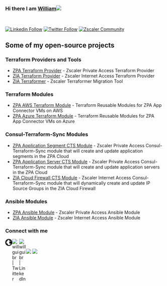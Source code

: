 ### Hi there I am [William](https://github.com/willguibr)<img src="https://raw.githubusercontent.com/MartinHeinz/MartinHeinz/master/wave.gif" width="30px">
<br/>

[![Linkedin Follow](https://img.shields.io/badge/Linkedin-Follow-blue?color=1DA1F2&logo=minutemailer&style=for-the-badge)][linkedin]
[![Twitter Follow](https://img.shields.io/twitter/follow/willguibr?color=1DA1F2&logo=twitter&style=for-the-badge)](https://twitter.com/intent/follow?original_referer=https%3A%2F%2Fgithub.com%2Fwillguibr&screen_name=willguibr)
[![Zscaler Community](https://img.shields.io/badge/Zscaler%20Community-Blog-green?color=1DA1F2&logo=minutemailer&style=for-the-badge)][website]

## Some of my open-source projects

### Terraform Providers and Tools
- [ZPA Terraform Provider](https://github.com/zscaler/terraform-provider-zpa) - Zscaler Private Access Terraform Provider
- [ZIA Terraform Provider](https://github.com/zscaler/terraform-provider-zia) - Zscaler Internet Access Terraform Provider
- [ZIA Terraformer](https://github.com/zscaler/zscaler-terraformer) - Zscaler Terraformer Migration Tool

### Terraform Modules
- [ZPA AWS Terraform Module](https://github.com/zscaler/terraform-aws-zpa-app-connector-modules) - Terraform Reusable Modules for ZPA App Connector VMs on AWS
- [ZPA Azure Terraform Module](https://github.com/zscaler/terraform-azurerm-zpa-app-connector-modules) - Terraform Reusable Modules for ZPA App Connector VMs on Azure

### Consul-Terraform-Sync Modules
- [ZPA Application Segment CTS Module](https://github.com/zscaler/terraform-zpa-application-segment-nia) - Zscaler Private Access Consul-Terraform-Sync module that will create and update application segments in the ZPA Cloud
- [ZPA Application Server CTS Module](https://github.com/zscaler/terraform-zpa-application-server-nia) - Zscaler Private Access Consul-Terraform-Sync module that will create and update application servers in the ZPA Cloud
- [ZIA Cloud Firewall CTS Module](https://github.com/zscaler/terraform-zia-cfw-ip-source-group-nia) - Zscaler Internet Access Consul-Terraform-Sync module that will dynamically create and update IP Source Groups in the ZIA Cloud Firewall

### Ansible Modules
- [ZPA Ansible Module](https://github.com/zscaler/zpacloud-ansible) - Zscaler Private Access Ansible Module
- [ZIA Ansible Module](https://github.com/zscaler/ziacloud-ansible) - Zscaler Internet Access Ansible Module

### Connect with me

[<img align="left" alt="community.zscaler.com/u/wguilherme" width="22" src="https://raw.githubusercontent.com/iconic/open-iconic/master/svg/globe.svg" />][website]
[<img align="left" alt="willguibr | Twitter" width="22" src="https://cdn.jsdelivr.net/npm/simple-icons@v3/icons/twitter.svg" />][twitter]
[<img align="left" alt="willguibr | LinkedIn" width="22" src="https://cdn.jsdelivr.net/npm/simple-icons@v3/icons/linkedin.svg" />][linkedin]<br />

![](https://komarev.com/ghpvc/?username=willguibr&style=flat-square)
![](https://hit.yhype.me/github/profile?user_id=23208337)

[website]: https://community.zscaler.com/u/wguilherme
[twitter]: https://twitter.com/willguibr
[linkedin]: https://linkedin.com/in/willguibr
